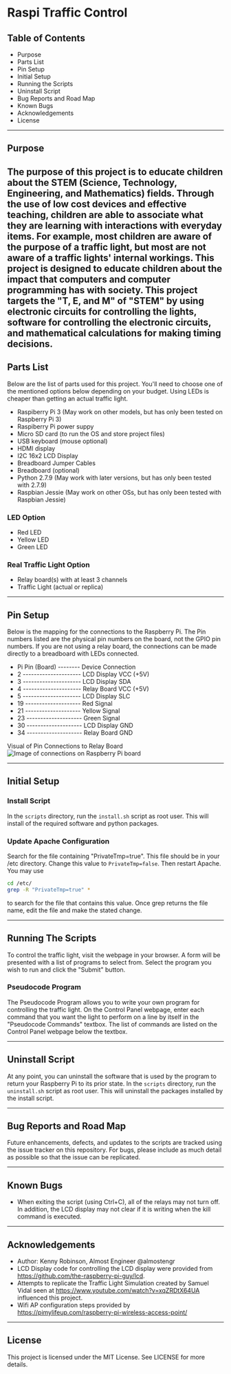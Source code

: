 # Raspi Traffic Control

## Table of Contents
* Purpose
* Parts List
* Pin Setup
* Initial Setup
* Running the Scripts
* Uninstall Script
* Bug Reports and Road Map
* Known Bugs
* Acknowledgements
* License

----

## Purpose 
The purpose of this project is to educate children about the STEM (Science, Technology, 
Engineering, and Mathematics) fields. Through the use of low cost devices and effective 
teaching, children are able to associate what they are learning with interactions with 
everyday items. For example, most children are aware of the purpose of a traffic light, 
but most are not aware of a traffic lights' internal workings. This project is designed 
to educate children about the impact that computers and computer programming has with
society. This project targets the "T, E, and M" of "STEM" by using electronic circuits 
for controlling the lights, software for controlling the electronic circuits, and 
mathematical calculations for making timing decisions.
----

## Parts List
Below are the list of parts used for this project. You'll need to choose one of 
the mentioned options below depending on your budget. Using LEDs is cheaper than 
getting an actual traffic light.

* Raspiberry Pi 3 (May work on other models, but has only been tested on Raspberry Pi 3)
* Raspiberry Pi power suppy
* Micro SD card (to run the OS and store project files)
* USB keyboard (mouse optional)
* HDMI display
* I2C 16x2 LCD Display 
* Breadboard Jumper Cables
* Breadboard (optional)
* Python 2.7.9 (May work with later versions, but has only been tested with 2.7.9)
* Raspbian Jessie (May work on other OSs, but has only been tested with Raspbian Jessie)

### LED Option
* Red LED
* Yellow LED
* Green LED

### Real Traffic Light Option
* Relay board(s) with at least 3 channels
* Traffic Light (actual or replica)

----

## Pin Setup
Below is the mapping for the connections to the Raspberry Pi. The Pin numbers
listed are the physical pin numbers on the board, not the GPIO pin numbers. If 
you are not using a relay board, the connections can be made directly to a 
breadboard with LEDs connected.

* Pi Pin (Board) -------- Device Connection
* 2 --------------------- LCD Display VCC (+5V)
* 3 --------------------- LCD Display SDA
* 4 --------------------- Relay Board VCC (+5V)
* 5 --------------------- LCD Display SLC
* 19 -------------------- Red Signal
* 21 -------------------- Yellow Signal
* 23 -------------------- Green Signal
* 30 -------------------- LCD Display GND
* 34 -------------------- Relay Board GND

Visual of Pin Connections to Relay Board
![Image of connections on Raspberry Pi board](https://raw.githubusercontent.com/bitsecondal/raspitraffic-stem/master/docs/circuitry.jpg)

----

## Initial Setup
### Install Script
In the ```scripts``` directory, run the ```install.sh``` script 
as root user. This will install of the required software and python packages.

### Update Apache Configuration
Search for the file containing "PrivateTmp=true". This file should be in your /etc
directory. Change this value to ```PrivateTmp=false```. Then restart Apache.
You may use 
```sh
cd /etc/
grep -R "PrivateTmp=true" *
```
to search for the file that contains this value. Once grep returns the file name, 
edit the file and make the stated change.

----

## Running The Scripts
To control the traffic light, visit the webpage in your browser. A form will be 
presented with a list of programs to select from. Select the program you wish to 
run and click the "Submit" button.

### Pseudocode Program
The Pseudocode Program allows you to write your own program for controlling the traffic 
light. On the Control Panel webpage, enter each command that you want the light
to perform on a line by itself in the "Pseudocode Commands" textbox. The list of 
commands are listed on the Control Panel webpage below the textbox.

----

## Uninstall Script
At any point, you can uninstall the software that is used by the program to return 
your Raspberry Pi to its prior state. In the ```scripts``` directory, run the 
```uninstall.sh``` script as root user. This will uninstall the packages installed 
by the install script.

----

## Bug Reports and Road Map
Future enhancements, defects, and updates to the scripts are tracked using the 
issue tracker on this repository. For bugs, please include as much detail 
as possible so that the issue can be replicated.

----

## Known Bugs
* When exiting the script (using Ctrl+C), all of the relays may not turn off.
In addition, the LCD display may not clear if it is writing when the kill
command is executed.

----

## Acknowledgements
* Author: Kenny Robinson, Almost Engineer @almostengr
* LCD Display code for controlling the LCD display were provided from 
https://github.com/the-raspberry-pi-guy/lcd. 
* Attempts to replicate the Traffic Light Simulation created by Samuel Vidal 
seen at https://www.youtube.com/watch?v=xqZRDtX64UA influenced this project.
* Wifi AP configuration steps provided by 
https://pimylifeup.com/raspberry-pi-wireless-access-point/

----

## License
This project is licensed under the MIT License. See LICENSE for more details.


